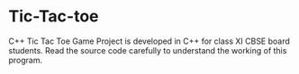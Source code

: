 # Tic-Tac-toe
C++ Tic Tac Toe Game Project is developed in C++ for class XI CBSE board students. Read the source code carefully to understand the working of this program.
